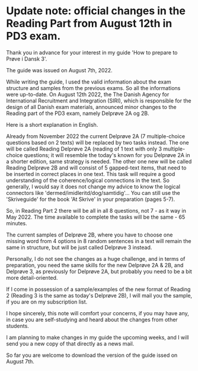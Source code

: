 
<script async data-uid="7a1315e1ac" src="https://fantastic-artisan-8379.ck.page/7a1315e1ac/index.js"></script>
# Update note: official changes in the Reading Part from August 12th in PD3 exam.  

Thank you in advance for your interest in my guide 'How to prepare to Prøve i Dansk 3'.  

The guide was issued on August 7th, 2022. 

While writing the guide, I used the valid information about the exam structure and samples from the previous exams. So all the informations were up-to-date. On August 12th 2022, the The Danish Agency for International Recruitment and Integration (SIRI), which is responsible for the design of all Danish exam materials, announced minor changes to the Reading part of the PD3 exam, namely Delprøve 2A og 2B.

Here is a short explanation in English.

Already from November 2022 the current Delprøve 2A (7 multiple-choice questions based on 2 texts) will be replaced by two tasks instead. The one will be called Reading Delprøve 2A (reading of 1 text with only 3 multiple-choice questions; it will resemble the today's known for you Delprøve 2A in a shorter edition, same strategy is needed. The other one new will be called Reading Delprøve 2B and will consist of 5 gapped-text items, that need to be inserted in correct places in one text. This task will require a good understanding of the coherence/logical connections in the text. So generally, I would say it does not change my advice to know the logical connectors like 'dermed/imidleritd/dog/samtidig'... You can still use the 'Skriveguide' for the book 'At Skrive' in your preparation (pages 5-7).

So, in Reading Part 2 there will be all in all 8 questions, not 7 - as it way in May 2022. The time available to complete the tasks will be the same - 65 minutes.

The current samples of Delprøve 2B, where you have to choose one missing word from 4 options in 8 random sentences in a text will remain the same in structure, but will be just called Delprøve 3 instead.

Personally, I do not see the changes as a huge challenge, and in terms of preparation, you need the same skills for the new Delprøve 2A & 2B, and Delprøve 3, as previously for Delprøve 2A, but probably you need to be a bit more detail-oriented.

If I come in possession of a sample/examples of the new format of Reading 2 (Reading 3 is the same as today's Delprøve 2B), I will mail you the sample, if you are on my subscription list. 

I hope sincerely, this note will comfort your concerns, if you may have any, in case you are self-studying and heard about the changes from other students. 

I am planning to make changes in my guide the upcoming weeks, and I will send you a new copy of that directly as a news mail.

So far you are welcome to download the version of the guide issed on August 7th. 
